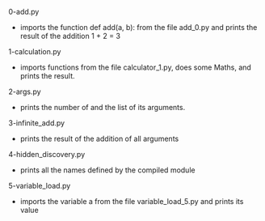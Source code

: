 0-add.py
- imports the function def add(a, b): from the file add_0.py and prints the result of the addition 1 + 2 = 3

1-calculation.py
- imports functions from the file calculator_1.py, does some Maths, and prints the result.

2-args.py
- prints the number of and the list of its arguments.

3-infinite_add.py
- prints the result of the addition of all arguments

4-hidden_discovery.py
- prints all the names defined by the compiled module

5-variable_load.py
- imports the variable a from the file variable_load_5.py and prints its value
